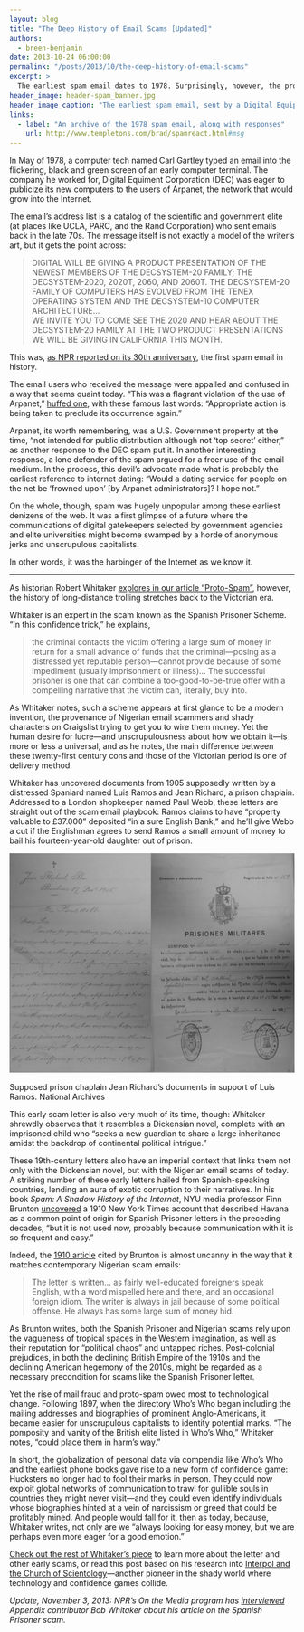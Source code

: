 ```yaml
---
layout: blog
title: "The Deep History of Email Scams [Updated]"
authors:
  - breen-benjamin
date: 2013-10-24 06:00:00
permalink: "/posts/2013/10/the-deep-history-of-email-scams"
excerpt: >
  The earliest spam email dates to 1978. Surprisingly, however, the progenitors of “Nigerian scam” emails date back to the Victorian era.
header_image: header-spam_banner.jpg
header_image_caption: "The earliest spam email, sent by a Digital Equipment Corporation tech named Carl in spring of 1978."
links: 
  - label: "An archive of the 1978 spam email, along with responses"
    url: http://www.templetons.com/brad/spamreact.html#msg
---
```

In May of 1978, a computer tech named Carl Gartley typed an email into the flickering, black and green screen of an early computer terminal. The company he worked for, Digital Equiment Corporation (DEC) was eager to publicize its new computers to the users of Arpanet, the network that would grow into the Internet. 

The email’s address list is a catalog of the scientific and government elite (at places like UCLA, PARC, and the Rand Corporation) who sent emails back in the late 70s. The message itself is not exactly a model of the writer’s art, but it gets the point across:

> DIGITAL WILL BE GIVING A PRODUCT PRESENTATION OF THE NEWEST MEMBERS OF THE DECSYSTEM-20 FAMILY; THE DECSYSTEM-2020, 2020T, 2060, AND 2060T.  THE DECSYSTEM-20 FAMILY OF COMPUTERS HAS EVOLVED FROM THE TENEX OPERATING SYSTEM AND THE DECSYSTEM-10 <PDP-10> COMPUTER ARCHITECTURE… <br>
WE INVITE YOU TO COME SEE THE 2020 AND HEAR ABOUT THE DECSYSTEM-20 FAMILY AT THE TWO PRODUCT PRESENTATIONS WE WILL BE GIVING IN CALIFORNIA THIS MONTH.

This was, [as NPR reported on its 30th anniversary](http://www.npr.org/templates/story/story.php?storyId=90160617), the first spam email in history.

The email users who received the message were appalled and confused in a way that seems quaint today. “This was a flagrant violation of the use of Arpanet,” [huffed one](http://www.templetons.com/brad/spamreact.html#msg), with these famous last words: “Appropriate action is being taken to preclude its occurrence again.”

Arpanet, its worth remembering, was a U.S. Government property at the time, “not intended for public distribution although not ‘top secret’ either,” as another response to the DEC spam put it. In another interesting response, a lone defender of the spam argued for a freer use of the email medium. In the process, this devil’s advocate made what is probably the earliest reference to internet dating: “Would a dating service for people on the net be ‘frowned upon’ [by Arpanet administrators]? I hope not.” 

On the whole, though, spam was hugely unpopular among these earliest denizens of the web. It was a first glimpse of a future where the communications of digital gatekeepers selected by government agencies and elite universities might become swamped by a horde of anonymous jerks and unscrupulous capitalists.

In other words, it was the harbinger of the Internet as we know it. 

***

As historian Robert Whitaker [explores in our article “Proto-Spam”](http://theappendix.net/issues/2013/10/proto-spam-spanish-prisoners-and-confidence-games), however, the history of long-distance trolling stretches back to the Victorian era.

Whitaker is an expert in the scam known as the Spanish Prisoner Scheme. “In this confidence trick,” he explains,

> the criminal contacts the victim offering a large sum of money in return for a small advance of funds that the criminal—posing as a distressed yet reputable person—cannot provide because of some impediment (usually imprisonment or illness)… The successful prisoner is one that can combine a too-good-to-be-true offer with a compelling narrative that the victim can, literally, buy into.

As Whitaker notes, such a scheme appears at first glance to be a modern invention, the provenance of Nigerian email scammers and shady characters on Craigslist trying to get you to wire them money.  Yet the human desire for lucre—and unscrupulousness about how we obtain it—is more or less a universal, and as he notes, the main difference between these twenty-first century cons and those of the Victorian period is one of delivery method.

Whitaker has uncovered documents from 1905 supposedly written by a distressed Spaniard named Luis Ramos and Jean Richard, a prison chaplain. Addressed to a London shopkeeper named Paul Webb, these letters are straight out of the scam email playbook: Ramos claims to have “property valuable to £37.000” deposited “in a sure English Bank,” and he’ll give Webb a cut if the Englishman agrees to send Ramos a small amount of money to bail his fourteen-year-old daughter out of prison.

<div class="inline-image">
  <a rel="lightbox" href="/images/blog/2013/10/Whitaker4-large.jpg">
    <img src="/images/blog/2013/10/Whitaker4-medium.jpg" width="640" alt="Richard’s Documents" />
  </a>
  <p class="caption">
    Supposed prison chaplain Jean Richard’s documents in support of Luis Ramos.
    <span class="credit">
      National Archives
    </span>
  </p>
</div>

This early scam letter is also very much of its time, though: Whitaker shrewdly observes that it resembles a Dickensian novel, complete with an imprisoned child who “seeks a new guardian to share a large inheritance amidst the backdrop of continental political intrigue.”

These 19th-century letters also have an imperial context that links them not only with the Dickensian novel, but with the Nigerian email scams of today. A striking number of these early letters hailed from Spanish-speaking countries, lending an aura of exotic corruption to their narratives. In his book *Spam: A Shadow History of the Internet*, NYU media professor Finn Brunton [uncovered](http://books.google.com/books?id=QF7EjCRg5CIC&pg=PA104&lpg=PA104&dq=%22as+fairly+well-educated+foreigners+speak+English%22&source=bl&ots=g7EPF1CrPe&sig=mC_FENw1TmdXDEagsNPREY-yxAM&hl=en&sa=X&ei=JV1pUv66BZiz4AOUwIDICQ&ved=0CDIQ6AEwAQ#v=onepage&q=%22as%20fairly%20well-educated%20foreigners%20speak%20English%22&f=false) a 1910 New York Times account that described Havana as a common point of origin for Spanish Prisoner letters in the preceding decades, “but it is not used now, probably because communication with it is so frequent and easy.”

Indeed, the [1910 article](http://query.nytimes.com/gst/abstract.html?res=F70614F63D5C11738DDDA90A94DB405B8885F0D3) cited by Brunton is almost uncanny in the way that it matches contemporary Nigerian scam emails: 

>The letter is written... as fairly well-educated foreigners speak English, with a word mispelled here and there, and an occasional foreign idiom. The writer is always in jail because of some political offense. He always has some large sum of money hid. 

As Brunton writes, both the Spanish Prisoner and Nigerian scams rely upon the vagueness of tropical spaces in the Western imagination, as well as their reputation for “political chaos” and untapped riches. Post-colonial prejudices, in both the declining British Empire of the 1910s and the declining American hegemony of the 2010s, might be regarded as a necessary precondition for scams like the Spanish Prisoner letter.

Yet the rise of mail fraud and proto-spam owed most to technological change. Following 1897, when the directory Who’s Who began including the mailing addresses and biographies of prominent Anglo-Americans, it became easier for unscrupulous capitalists to identity potential marks. “The pomposity and vanity of the British elite listed in Who’s Who,” Whitaker notes, “could place them in harm’s way.”

In short, the globalization of personal data via compendia like Who’s Who and the earliest phone books gave rise to a new form of confidence game: Hucksters no longer had to fool their marks in person. They could now exploit global networks of communication to trawl for gullible souls in countries they might never visit—and they could even identify individuals whose biographies hinted at a vein of narcissism or greed that could be profitably mined. And people would fall for it, then as today, because, Whitaker writes, not only are we “always looking for easy money, but we are perhaps even more eager for a good emotion.”

[Check out the rest of Whitaker’s piece](http://theappendix.net/issues/2013/10/proto-spam-spanish-prisoners-and-confidence-games) to learn more about the letter and other early scams, or read this post based on his research into [Interpol and the Church of Scientology](http://theappendix.net/blog/2013/5/cops-robbers-and-scientologists-why-the-church-of-scientology-hated-interpol)—another pioneer in the shady world where technology and confidence games collide.

*Update, November 3, 2013: NPR’s *On the Media* program has [interviewed](http://www.onthemedia.org/story/spanish-prisoner/) *Appendix* contributor Bob Whitaker about his article on the Spanish Prisoner scam.*